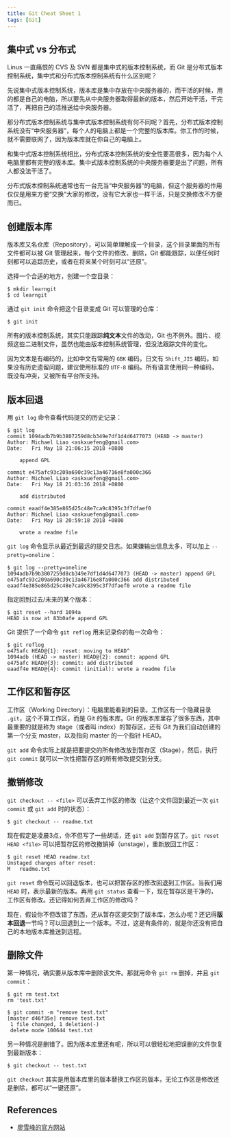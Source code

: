 ```yaml
---
title: Git Cheat Sheet 1
tags: [Git]
---
```


## 集中式 vs 分布式
Linus 一直痛恨的 CVS 及 SVN 都是集中式的版本控制系统，而 Git 是分布式版本控制系统，集中式和分布式版本控制系统有什么区别呢？

先说集中式版本控制系统，版本库是集中存放在中央服务器的，而干活的时候，用的都是自己的电脑，所以要先从中央服务器取得最新的版本，然后开始干活，干完活了，再把自己的活推送给中央服务器。

那分布式版本控制系统与集中式版本控制系统有何不同呢？首先，分布式版本控制系统没有“中央服务器”，每个人的电脑上都是一个完整的版本库。你工作的时候，就不需要联网了，因为版本库就在你自己的电脑上。

和集中式版本控制系统相比，分布式版本控制系统的安全性要高很多，因为每个人电脑里都有完整的版本库。集中式版本控制系统的中央服务器要是出了问题，所有人都没法干活了。

分布式版本控制系统通常也有一台充当“中央服务器”的电脑，但这个服务器的作用仅仅是用来方便“交换”大家的修改，没有它大家也一样干活，只是交换修改不方便而已。

## 创建版本库
版本库又名仓库（Repository），可以简单理解成一个目录，这个目录里面的所有文件都可以被 Git 管理起来，每个文件的修改、删除，Git 都能跟踪，以便任何时刻都可以追踪历史，或者在将来某个时刻可以“还原”。

选择一个合适的地方，创建一个空目录：
```
$ mkdir learngit
$ cd learngit
```

通过 `git init` 命令把这个目录变成 Git 可以管理的仓库：
```
$ git init
```

所有的版本控制系统，其实只能跟踪**纯文本**文件的改动，Git 也不例外。图片、视频这些二进制文件，虽然也能由版本控制系统管理，但没法跟踪文件的变化。

因为文本是有编码的，比如中文有常用的 `GBK` 编码，日文有 `Shift_JIS` 编码，如果没有历史遗留问题，建议使用标准的 `UTF-8` 编码。所有语言使用同一种编码，既没有冲突，又被所有平台所支持。

## 版本回退
用 `git log` 命令查看代码提交的历史记录：
```
$ git log
commit 1094adb7b9b3807259d8cb349e7df1d4d6477073 (HEAD -> master)
Author: Michael Liao <askxuefeng@gmail.com>
Date:   Fri May 18 21:06:15 2018 +0800

    append GPL

commit e475afc93c209a690c39c13a46716e8fa000c366
Author: Michael Liao <askxuefeng@gmail.com>
Date:   Fri May 18 21:03:36 2018 +0800

    add distributed

commit eaadf4e385e865d25c48e7ca9c8395c3f7dfaef0
Author: Michael Liao <askxuefeng@gmail.com>
Date:   Fri May 18 20:59:18 2018 +0800

    wrote a readme file
```

`git log` 命令显示从最近到最远的提交日志。如果嫌输出信息太多，可以加上 `--pretty=oneline`：
```
$ git log --pretty=oneline
1094adb7b9b3807259d8cb349e7df1d4d6477073 (HEAD -> master) append GPL
e475afc93c209a690c39c13a46716e8fa000c366 add distributed
eaadf4e385e865d25c48e7ca9c8395c3f7dfaef0 wrote a readme file
```

指定回到过去/未来的某个版本：
```
$ git reset --hard 1094a
HEAD is now at 83b0afe append GPL
```

Git 提供了一个命令 `git reflog` 用来记录你的每一次命令：
```
$ git reflog
e475afc HEAD@{1}: reset: moving to HEAD^
1094adb (HEAD -> master) HEAD@{2}: commit: append GPL
e475afc HEAD@{3}: commit: add distributed
eaadf4e HEAD@{4}: commit (initial): wrote a readme file
```

## 工作区和暂存区
工作区（Working Directory）：电脑里能看到的目录。工作区有一个隐藏目录 `.git`，这个不算工作区，而是 Git 的版本库。Git 的版本库里存了很多东西，其中最重要的就是称为 stage（或者叫 index）的暂存区，还有 Git 为我们自动创建的第一个分支 master，以及指向 master 的一个指针 HEAD。

`git add` 命令实际上就是把要提交的所有修改放到暂存区（Stage），然后，执行 `git commit` 就可以一次性把暂存区的所有修改提交到分支。

## 撤销修改
`git checkout -- <file>` 可以丢弃工作区的修改（让这个文件回到最近一次 `git commit` 或 `git add` 时的状态）：
```
$ git checkout -- readme.txt
```

现在假定是凌晨3点，你不但写了一些胡话，还 `git add` 到暂存区了。`git reset HEAD <file>` 可以把暂存区的修改撤销掉（unstage），重新放回工作区：
```
$ git reset HEAD readme.txt
Unstaged changes after reset:
M	readme.txt
```

`git reset` 命令既可以回退版本，也可以把暂存区的修改回退到工作区。当我们用 `HEAD` 时，表示最新的版本。再用 `git status` 查看一下，现在暂存区是干净的，工作区有修改。还记得如何丢弃工作区的修改吗？

现在，假设你不但改错了东西，还从暂存区提交到了版本库，怎么办呢？还记得**版本回退**一节吗？可以回退到上一个版本。不过，这是有条件的，就是你还没有把自己的本地版本库推送到远程。

## 删除文件
第一种情况，确实要从版本库中删除该文件。那就用命令 `git rm` 删掉，并且 `git commit`：
```
$ git rm test.txt
rm 'test.txt'

$ git commit -m "remove test.txt"
[master d46f35e] remove test.txt
 1 file changed, 1 deletion(-)
 delete mode 100644 test.txt
```

另一种情况是删错了。因为版本库里还有呢，所以可以很轻松地把误删的文件恢复到最新版本：
```
$ git checkout -- test.txt
```

`git checkout` 其实是用版本库里的版本替换工作区的版本，无论工作区是修改还是删除，都可以“一键还原”。

## References
- [廖雪峰的官方网站](https://www.liaoxuefeng.com/wiki/896043488029600/896954117292416)
